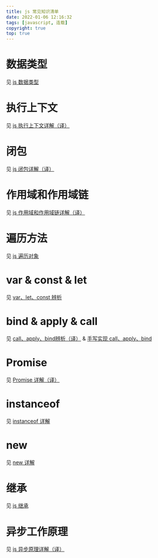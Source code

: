 ```yaml
---
title: js 常见知识清单
date: 2022-01-06 12:16:32
tags: [javascript, 连载]
copyright: true
top: true
---
```

# 数据类型
见 [js 数据类型](https://flower-f.github.io/2021/12/11/js-data-types/)

# 执行上下文
见 [js 执行上下文详解（译）](https://flower-f.github.io/2022/01/06/execution-context/)

# 闭包
见 [js 闭包详解（译）](https://flower-f.github.io/2022/01/06/closure/)

# 作用域和作用域链
见 [js 作用域和作用域链详解（译）](https://flower-f.github.io/2022/01/10/js-scope-and-scope-chain/)

# 遍历方法
见 [js 遍历对象](https://flower-f.github.io/2021/12/12/js-traversal/)

# var & const & let
见 [var、let、const 辨析](https://flower-f.github.io/2021/12/11/var-let-const/)

# bind & apply & call
见 [call、apply、bind辨析（译）](https://flower-f.github.io/2022/01/10/call-apply-bind) & [手写实现 call、apply、bind](https://flower-f.github.io/2022/01/10/js-hand-write/)

# Promise
见 [Promise 详解（译）](https://flower-f.github.io/2022/01/10/js-promise/)

# instanceof
见 [instanceof 详解](https://flower-f.github.io/2021/12/10/instanceof/)

# new
见 [new 详解](https://flower-f.github.io/2022/01/11/new/)

# 继承
见 [js 继承](https://flower-f.github.io/2022/01/11/js-inherit/)

# 异步工作原理
见 [js 异步原理详解（译）](https://flower-f.github.io/2022/01/10/js-asynchronous/)